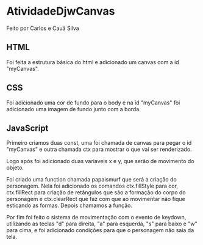 # AtividadeDjwCanvas
Feito por Carlos e Cauã Silva

## HTML
<p>Foi feita a estrutura básica do html e adicionado um canvas com a id "myCanvas".</p>

## CSS
<p>Foi adicionado uma cor de fundo para o body e na id "myCanvas" foi adicionado uma imagem de fundo junto com a borda.</p>

## JavaScript
<p> Primeiro criamos duas const, uma foi chamada de canvas para pegar o id "myCanvas" e outra chamada ctx para mostrar o que vai ser renderizado.</p>
<p>Logo após foi adicionado duas variaveis x e y, que serão de movimento do objeto.</p>
<p>Foi criado uma function chamada papaismurf que será a criação do personagem. Nela foi adicionado os comandos ctx.fillStyle para cor, ctx.fillRect para criação de retângulos que são a formação do corpo do personagem e ctx.clearRect que faz com que ao movimentar não fique esticando as formas. Depois chamamos a função.</p>
<p>Por fim foi feito o sistema de movimentação com o evento de keydown, utilizando as teclas "d" para direita, "a" para esquerda, "s" para baixo e "w" para cima, e foi adicionado condições para que o personagem não saia da tela.</p>
